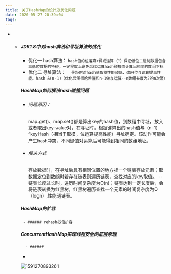 ```yaml
---
title: 关于HashMap的设计及优化问题
date: 2020-05-27 20:39:04
tags:
---
```


-    - ##### JDK1.8中对hash算法和寻址算法的优化
         - 优化一 hash算法： 
     ``` hash值的位运算+异或运算（^）保证低位二进制数据包含高低位数据的特征，一定程度上避免后续运算hash碰撞而计算出相同的数组下标 ```
         - 优化二 寻址算法：
         ```  寻址时对hash值取模性能较低，改用位与运算提高性能。hash &(n-1)（优化后所得哈希值和n-1做与运算--n数组长度为2的n次幂）```
        
         ##### HashMap如何解决hash碰撞问题
         - ###### 问题原因：
             map.get()、map.set()都是算出key的hash值，到数组中寻址，放入或者取出key-value对，在寻址时，根据键算出的hash值与（n-1）^keyHash（相当于取模，位运算提高性能）寻址确定。该动作可能会产生hash冲突，不同键值对运算后可能得到相同的数组地址。
         - ###### 解决方式
             存放数据时，在寻址后具有相同位置的地方挂一个链表存放元素；取数据定位到数组时若存在链表则遍历链表，查找对应的key取值。
          -- 链表长度过长时，遍历时间复杂度为O(n)；链表达到一定长度后，会将链表转换为红黑树，红黑树遍历查找一个元素的时间复杂度为O（logn）,性能通链表。
         ##### HashMap的扩容
            - ###### rehash双倍扩容     
         ##### ConcurrentHashMap实现线程安全的底层原理
             - ###### 
        
       - 
        
         ![1591270893261](C:\Users\JP\AppData\Roaming\Typora\typora-user-images\1591270893261.png)